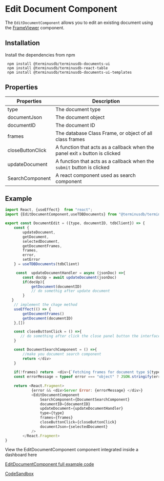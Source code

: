 # Edit Document Component
The `EditDocumentComponent` allows you to edit an existing document using the [FrameViewer](../document-ui-sdk.md) component.

## Installation

Install the dependencies from npm

```
 npm install @terminusdb/terminusdb-documents-ui
 npm install @terminusdb/terminusdb-react-table
 npm install @terminusdb/terminusdb-documents-ui-templates
```
## Properties
| Properties |Description  |
|--|--|
|type|The document type|
|documentJson|The document object|
|documentID|The document ID|
|frames|The database Class Frame, or object of all class frames |
|closeButtonClick|A function that acts as a callback when the panel exit `x` button is clicked|
|updateDocument| A function that acts as a callback when the `submit` button is clicked|
|SearchComponent| A react component used as search component  |

## Example
```js
import React, {useEffect}  from "react";
import {EditDocumentComponent,useTDBDocuments} from "@terminusdb/terminusdb-documents-ui-template"

export const DocumentEdit = ({type, documentID, tdbClient}) => { 
    const {
        updateDocument,
        getDocument,
        selectedDocument,
        getDocumentFrames,
        frames,
        error,
        setError
    } = useTDBDocuments(tdbClient)

     const  updateDocumentHandler = async (jsonDoc) =>{
        const docUp = await updateDocument(jsonDoc)
        if(docUp){
            getDocument(documentID)
            // do somethig after update document
        }
   }
    // implement the chage method
    useEffect(() => {
        getDocumentFrames()
        getDocument(documentID)
	},[])

    const closeButtonClick = () =>{
       // do something after click the close panel button the interface
    }

    const DocumentSearchComponent = () =>{
        //make you document search component
        return </div>
    }
  
    if(!frames) return  <div>{`Fetching frames for document type ${type} ...`}</div>
    const errorMessage = typeof error === "object" ? JSON.stringify(error,null,4) : error
   
    return <React.Fragment>
            {error && <div>Server Error: {errorMessage} </div>}
            <EditDocumentComponent
                SearchComponent={DocumentSearchComponent}
                documentID={documentID} 
                updateDocument={updateDocumentHandler}
                type={type}
                frames={frames}
                closeButtonClick={closeButtonClick}
                documentJson={selectedDocument}
            />
        </React.Fragment>
}
```

View the EditDocumentComponent component integrated inside a dashboard here 

[EditDocumentComponent full example code](https://github.com/terminusdb/dashboard-examples-sandbox/blob/main/terminusdb-documents-ui-template-example/dashboard-demo/src/pages/DocumentEdit.js)

[CodeSandbox](https://codesandbox.io/s/github/terminusdb/dashboard-examples-sandbox/tree/main/terminusdb-documents-ui-template-example/dashboard-demo)



